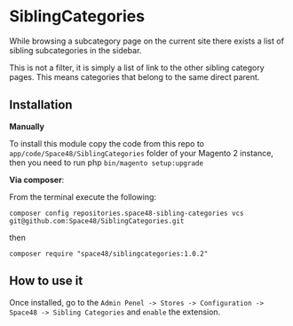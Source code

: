 # SiblingCategories

While browsing a subcategory page on the current site there exists a list of sibling subcategories in the sidebar. 

This is not a filter, it is simply a list of link to the other sibling category pages. This means categories that belong to the same direct parent.

## Installation

**Manually** 

To install this module copy the code from this repo to `app/code/Space48/SiblingCategories` folder of your Magento 2 instance, then you need to run php `bin/magento setup:upgrade`

**Via composer**:

From the terminal execute the following:

`composer config repositories.space48-sibling-categories vcs git@github.com:Space48/SiblingCategories.git`

then

`composer require "space48/siblingcategories:1.0.2"`

## How to use it
Once installed, go to the `Admin Penel -> Stores -> Configuration -> Space48 -> Sibling Categories` and `enable` the extension.
